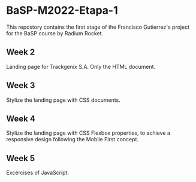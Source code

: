 # BaSP-M2022-Etapa-1
This repostory contains the first stage of the Francisco Gutierrez's project for the BaSP course by Radium Rocket.

## Week 2
Landing page for Trackgenix S.A. Only the HTML document.

## Week 3
Stylize the landing page with CSS documents.

## Week 4
Stylize the landing page with CSS Flexbox properties, to achieve a responsive design following the Mobile First concept.

## Week 5
Excercises of JavaScript.